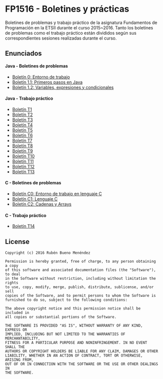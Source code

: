 # FP1516 - Boletines y prácticas
Boletines de problemas y trabajo práctico de la asignatura Fundamentos de Programación en la ETSII durante el curso 2015~2016.
Tanto los boletines de problemas como el trabajo práctico están divididos según sus correspondientes sesiones realizadas durante el curso.

## Enunciados
#### Java - Boletines de problemas
* [Boletín 0: Entorno de trabajo](https://github.com/ruben077/FP1516/blob/master/Boletines%20-%20Enunciados/B0%20-%20Entorno%20de%20trabajo.pdf)
* [Boletín 1.1: Primeros pasos en Java](https://github.com/ruben077/FP1516/blob/master/Boletines%20-%20Enunciados/B1.1%20-%20Primeros%20pasos%20en%20Java.pdf)
* [Boletín 1.2: Variables, expresiones y condicionales](https://github.com/ruben077/FP1516/blob/master/Boletines%20-%20Enunciados/B1.2%20-%20Variables%2C%20expresiones%20y%20condicionales.pdf)

#### Java - Trabajo práctico
* [Boletín T1](https://github.com/ruben077/FP1516/blob/master/Boletines%20-%20Enunciados/T01%20-%20Bolet%C3%ADn%201.pdf)
* [Boletín T2](https://github.com/ruben077/FP1516/blob/master/Boletines%20-%20Enunciados/T02%20-%20Bolet%C3%ADn%202.pdf)
* [Boletín T3](https://github.com/ruben077/FP1516/blob/master/Boletines%20-%20Enunciados/T03%20-%20Bolet%C3%ADn%203.pdf)
* [Boletín T4](https://github.com/ruben077/FP1516/blob/master/Boletines%20-%20Enunciados/T04%20-%20Bolet%C3%ADn%204.pdf)
* [Boletín T5](https://github.com/ruben077/FP1516/blob/master/Boletines%20-%20Enunciados/T05%20-%20Bolet%C3%ADn%205.pdf)
* [Boletín T6](https://github.com/ruben077/FP1516/blob/master/Boletines%20-%20Enunciados/T06%20-%20Bolet%C3%ADn%206.pdf)
* [Boletín T7](https://github.com/ruben077/FP1516/blob/master/Boletines%20-%20Enunciados/T07%20-%20Bolet%C3%ADn%207.pdf)
* [Boletín T8](https://github.com/ruben077/FP1516/blob/master/Boletines%20-%20Enunciados/T08%20-%20Bolet%C3%ADn%208.pdf)
* [Boletín T9](https://github.com/ruben077/FP1516/blob/master/Boletines%20-%20Enunciados/T09%20-%20Bolet%C3%ADn%209.pdf)
* [Boletín T10](https://github.com/ruben077/FP1516/blob/master/Boletines%20-%20Enunciados/T10%20-%20Bolet%C3%ADn%2010.pdf)
* [Boletín T11](https://github.com/ruben077/FP1516/blob/master/Boletines%20-%20Enunciados/T11%20-%20Bolet%C3%ADn%2011.pdf)
* [Boletín T12](https://github.com/ruben077/FP1516/blob/master/Boletines%20-%20Enunciados/T12%20-%20Bolet%C3%ADn%2012.pdf)
* [Boletín T13](https://github.com/ruben077/FP1516/blob/master/Boletines%20-%20Enunciados/T13%20-%20Bolet%C3%ADn%2013.pdf)

#### C - Boletines de problemas
* [Boletín C0: Entorno de trabajo en lenguaje C](https://github.com/ruben077/FP1516/blob/master/Boletines%20-%20Enunciados/BC.0%20-%20Entorno%20C.pdf)
* [Boletín C1: Lenguaje C](https://github.com/ruben077/FP1516/blob/master/Boletines%20-%20Enunciados/BC.1%20-%20Lenguaje%20C.pdf)
* [Boletín C2: Cadenas y Arrays](https://github.com/ruben077/FP1516/blob/master/Boletines%20-%20Enunciados/BC.2%20-%20Cadenas%20y%20Arrays.pdf)

#### C - Trabajo práctico
* [Boletín T14](https://github.com/ruben077/FP1516/blob/master/Boletines%20-%20Enunciados/T14%20-%20Bolet%C3%ADn%2014.pdf)

## License
    Copyright (c) 2016 Rubén Bueno Menéndez

    Permission is hereby granted, free of charge, to any person obtaining a copy
    of this software and associated documentation files (the "Software"), to deal
    in the Software without restriction, including without limitation the rights
    to use, copy, modify, merge, publish, distribute, sublicense, and/or sell
    copies of the Software, and to permit persons to whom the Software is
    furnished to do so, subject to the following conditions:

    The above copyright notice and this permission notice shall be included in
    all copies or substantial portions of the Software.

    THE SOFTWARE IS PROVIDED "AS IS", WITHOUT WARRANTY OF ANY KIND, EXPRESS OR
    IMPLIED, INCLUDING BUT NOT LIMITED TO THE WARRANTIES OF MERCHANTABILITY,
    FITNESS FOR A PARTICULAR PURPOSE AND NONINFRINGEMENT. IN NO EVENT SHALL THE
    AUTHORS OR COPYRIGHT HOLDERS BE LIABLE FOR ANY CLAIM, DAMAGES OR OTHER
    LIABILITY, WHETHER IN AN ACTION OF CONTRACT, TORT OR OTHERWISE, ARISING FROM,
    OUT OF OR IN CONNECTION WITH THE SOFTWARE OR THE USE OR OTHER DEALINGS IN
    THE SOFTWARE.
